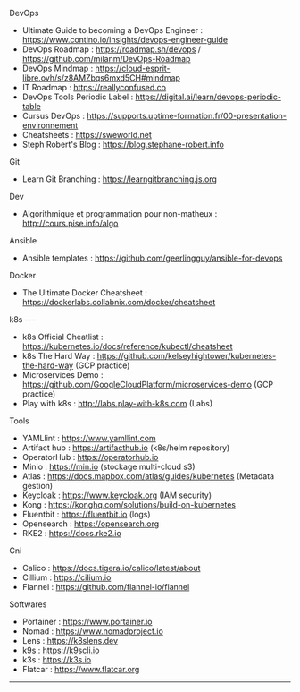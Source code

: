 DevOps
 - Ultimate Guide to becoming a DevOps Engineer : https://www.contino.io/insights/devops-engineer-guide
 - DevOps Roadmap : https://roadmap.sh/devops / https://github.com/milanm/DevOps-Roadmap
 - DevOps Mindmap : https://cloud-esprit-libre.ovh/s/z8AMZbqs6mxd5CH#mindmap
 - IT Roadmap : https://reallyconfused.co
 - DevOps Tools Periodic Label : https://digital.ai/learn/devops-periodic-table
 - Cursus DevOps : https://supports.uptime-formation.fr/00-presentation-environnement
 - Cheatsheets : https://sweworld.net
 - Steph Robert's Blog : https://blog.stephane-robert.info

Git
 - Learn Git Branching : https://learngitbranching.js.org

Dev
 - Algorithmique et programmation pour non-matheux : http://cours.pise.info/algo

Ansible
 - Ansible templates : https://github.com/geerlingguy/ansible-for-devops
 
Docker
 - The Ultimate Docker Cheatsheet : https://dockerlabs.collabnix.com/docker/cheatsheet
 
k8s ---
 - k8s Official Cheatlist : https://kubernetes.io/docs/reference/kubectl/cheatsheet
 - k8s The Hard Way : https://github.com/kelseyhightower/kubernetes-the-hard-way (GCP practice)
 - Microservices Demo : https://github.com/GoogleCloudPlatform/microservices-demo (GCP practice)
 - Play with k8s : http://labs.play-with-k8s.com (Labs)
 
Tools
 - YAMLlint : https://www.yamllint.com
 - Artifact hub : https://artifacthub.io (k8s/helm repository)
 - OperatorHub : https://operatorhub.io
 - Minio : https://min.io (stockage multi-cloud s3)
 - Atlas : https://docs.mapbox.com/atlas/guides/kubernetes (Metadata gestion)
 - Keycloak : https://www.keycloak.org (IAM security)
 - Kong : https://konghq.com/solutions/build-on-kubernetes
 - Fluentbit : https://fluentbit.io (logs)
 - Opensearch : https://opensearch.org
 - RKE2 : https://docs.rke2.io

Cni
 - Calico : https://docs.tigera.io/calico/latest/about
 - Cillium : https://cilium.io
 - Flannel : https://github.com/flannel-io/flannel

 Softwares
  - Portainer : https://www.portainer.io
  - Nomad :  https://www.nomadproject.io
  - Lens : https://k8slens.dev
  - k9s : https://k9scli.io
  - k3s : https://k3s.io
  - Flatcar : https://www.flatcar.org

---
  

